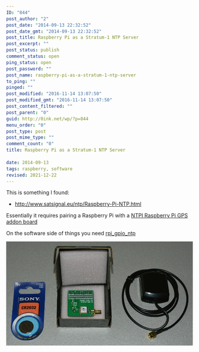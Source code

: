 ```yaml
---
ID: "844"
post_author: "2"
post_date: "2014-09-13 22:32:52"
post_date_gmt: "2014-09-13 22:32:52"
post_title: Raspberry Pi as a Stratum-1 NTP Server
post_excerpt: ""
post_status: publish
comment_status: open
ping_status: open
post_password: ""
post_name: raspberry-pi-as-a-stratum-1-ntp-server
to_ping: ""
pinged: ""
post_modified: "2016-11-14 13:07:50"
post_modified_gmt: "2016-11-14 13:07:50"
post_content_filtered: ""
post_parent: "0"
guid: http://0ink.net/wp/?p=844
menu_order: "0"
post_type: post
post_mime_type: ""
comment_count: "0"
title: Raspberry Pi as a Stratum-1 NTP Server

date: 2014-09-13
tags: raspberry, software
revised: 2021-12-22
---
```


This is something I found:

*   http://www.satsignal.eu/ntp/Raspberry-Pi-NTP.html

Essentially it requires pairing a Raspberry Pi with a
[NTPI Raspberry Pi GPS addon board](http://ava.upuaut.net/store/index.php?route=product/product&path=59_60&product_id=95)

On the software side of things you need
[rpi\_gpio\_ntp](http://vanheusden.com/time/rpi_gpio_ntp/)

![pi-gps-shield-2013-10-15-1533-44-b](/images/2014/Pi-GPS-shield-2013-10-15-1533-44-b.jpg)
